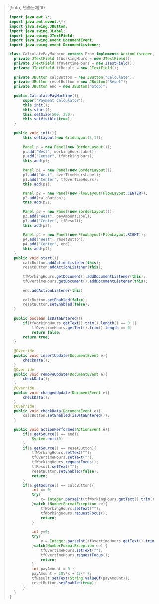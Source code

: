 >[!info] 연습문제 10
>```java
>import java.awt.\*;
>import java.awt.event.\*;
>import java.swing.JButton;
>import java.swing.JLabel;
>import java.swing.JTextField;
>import java.swing.event.DocumentEvent;
>import java.swing.event.DocumentListener;
>
>class CalculatePayMachine extends From implements ActionListener, DocumentListener {
>	private JTextField tfWorkingHours = new JTextField();
>	private JTextField tfOvertimeHours = new JTestField();
>	private JTextField tfResult = new JTextField();
>	
>	private JButton calcButton = new JButton("Calculate");
>	private JButton resetButton = new JButton("Reset");
>	private JButton end = new JButton("Stop)";
>	
>	public CalculatePayMachine(){
>		super("Payment Calculator");
>		this.init();
>		this.start();
>		this.setSize(500, 250);
>		this.setVisible(true);
>	}
>	
>	public void init(){
>		this.setLayout(new GridLayout(5,1));
>		
>		Panel p = new Panel(new BorderLayout());
>		p.add("West", workingHoursLabel);
>		p.add("Center", tfWorkingHours);
>		this.add(p);
>		
>		Panel p1 = new Panel(new BorderLayout());
>		p1.add("West", overTimeHoursLabel);
>		p1.add("Center", tfOverTimeHours);
>		this.add(p1);
>		
>		Panel p2 = new Panel(new FlowLayout(FlowLayout.CENTER));
>		p2.add(calcButton);
>		this.add(p2);
>		
>		Panel p3 = new Panel(new BorderLayout());
>		p3.add("West", payAmountLabel);
>		p3.add("Center", tfResult);
>		this.add(p3);
>		
>		Panel p4 = new Panel(new FlowLayout(FlowLayout.RIGHT));
>		p4.add("West", resetButton);
>		p4.add("Center", end);
>		this.add(p4);
>	}
>	public void start(){
>		calcButton.addActionListener(this);
>		resetButton.addActionListener(this);
>		
>		tfWorkingHours.getDocument().addDocumentListener(this);
>		tfOvertimeHours.getDocument().addDocumentListener(this);
>		
>		end.addActionListener(this)
>		
>		calcButton.setEnabled(false);
>		resetButton.setEnabled(false);
>	}
>	
>	public boolean isDataEntered(){
>		if(tfWorkingHours.getText().trim().length() == 0 ||
>			tfOvertimeHours.getText().trim().length == 0)
>			return false;
>		return true;
>	}
>	
>	@Override
>	public void insertUpdate(DocumentEvent e){
>		checkData();
>	}
>	@Override
>	public void removeUpdate(DocumentEvent e){
>		checkData();
>	}
>	@Override
>	public void changedUpdate(DocumentEvent e){
>		checkData();
>	}
>	@Override
>	public void checkData(DocumentEvent e){
>		calcButton.setEnabled(isDataEntered());
>	}
>	
>	public void actionPerformed(ActionEvent e){
>		if(e.getSource() == end){
>			System.exit(0)
>		}
>		if(e.getSource() == resetButton){
>			tfWorkingHours.setText("");
>			tfOvertimeHours.setText("");
>			tfWorkingHours.requestFocus();
>			tfResult.setText("");
>			resetButton.setEnabled(false);
>			return;
>		}
>		if(e.getSource() == calcButton){
>			int x= 0;
>			try{
>				x= Integer.parseInt(tfWorkingHours.getText().trim());
>			}catch (NumberFormatException ee){
>				tfWorkingHours.setText("");
>				tfWorkingHours.requestFocus();
>				return;
>			}
>			
>			int y=0;
>			try{
>				y = Integer.parseInt(tfOvertimeHours.getText().trim());
>			}catch(NumberFormatException ee) {
>				tfOvertimeHours.setText("");
>				tfOvertimeHours.requestFocus();
>				return;
>			}
>			int payAmount = 0 ;
>			payAmount = 10\*x + 15\* 7;
>			tfResult.setText(String.valueOf(payAmount));
>			resetButton.setEnabled(true); 
>		}
>	}
>}
>```
